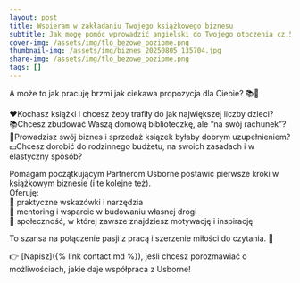 ```yaml
---
layout: post
title: Wspieram w zakładaniu Twojego książkowego biznesu
subtitle: Jak mogę pomóc wprowadzić angielski do Twojego otoczenia cz.5
cover-img: /assets/img/tlo_bezowe_poziome.png
thumbnail-img: /assets/img/biznes_20250805_135704.jpg
share-img: /assets/img/tlo_bezowe_poziome.png
tags: []
---
```

<p>A może to jak pracuję brzmi jak ciekawa propozycja dla Ciebie? 📚💼
</p>
❤️Kochasz książki i chcesz żeby trafiły do jak największej liczby dzieci? <br />
📚Chcesz zbudować Waszą domową biblioteczkę, ale “na swój rachunek”? <br />
💼Prowadzisz swój biznes i sprzedaż książek byłaby dobrym uzupełnieniem? <br />
💵Chcesz dorobić do rodzinnego budżetu, na swoich zasadach i w elastyczny sposób? <br />
<p>Pomagam początkującym Partnerom Usborne postawić pierwsze kroki w książkowym biznesie (i te kolejne też). <br />
Oferuję: <br />
🤝 praktyczne wskazówki i narzędzia <br />
🤝 mentoring i wsparcie w budowaniu własnej drogi <br />
🤝 społeczność, w której zawsze znajdziesz motywację i inspirację
</p>
<p>To szansa na połączenie pasji z pracą i szerzenie miłości do czytania. 🌟
</p>

👉 [Napisz]({% link contact.md %}), jeśli chcesz porozmawiać o możliwościach, jakie daje współpraca z Usborne!